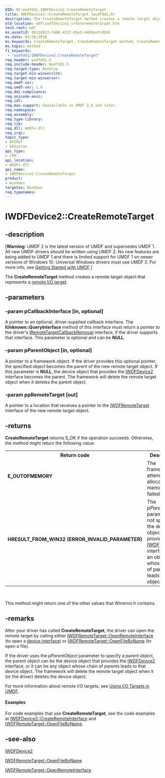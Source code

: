 ```yaml
---
UID: NF:wudfddi.IWDFDevice2.CreateRemoteTarget
title: IWDFDevice2::CreateRemoteTarget (wudfddi.h)
description: The CreateRemoteTarget method creates a remote target object that represents a remote I/O target.
old-location: wdf\iwdfdevice2_createremotetarget.htm
tech.root: wdf
ms.assetid: 0b11d913-f488-4237-85e3-4469eefc0b91
ms.date: 02/26/2018
ms.keywords: CreateRemoteTarget, CreateRemoteTarget method, CreateRemoteTarget method,IWDFDevice2 interface, IWDFDevice2 interface,CreateRemoteTarget method, IWDFDevice2.CreateRemoteTarget, IWDFDevice2::CreateRemoteTarget, UMDFDeviceObjectRef_877f2d10-92a7-4e04-b07e-683b728c691a.xml, umdf.iwdfdevice2_createremotetarget, wdf.iwdfdevice2_createremotetarget, wudfddi/IWDFDevice2::CreateRemoteTarget
ms.topic: method
f1_keywords:
 - "wudfddi/IWDFDevice2.CreateRemoteTarget"
req.header: wudfddi.h
req.include-header: Wudfddi.h
req.target-type: Desktop
req.target-min-winverclnt: 
req.target-min-winversvr: 
req.kmdf-ver: 
req.umdf-ver: 1.9
req.ddi-compliance: 
req.unicode-ansi: 
req.idl: 
req.max-support: Unavailable in UMDF 2.0 and later.
req.namespace: 
req.assembly: 
req.type-library: 
req.lib: 
req.dll: WUDFx.dll
req.irql: 
topic_type:
- APIRef
- kbSyntax
api_type:
- COM
api_location:
- WUDFx.dll
api_name:
- IWDFDevice2.CreateRemoteTarget
product:
- Windows
targetos: Windows
req.typenames: 
---
```


# IWDFDevice2::CreateRemoteTarget


## -description


<p class="CCE_Message">[<b>Warning:</b> UMDF 2 is the latest version of UMDF and supersedes UMDF 1.  All new UMDF drivers should be written using UMDF 2.  No new features are being added to UMDF 1 and there is limited support for UMDF 1 on newer versions of Windows 10.  Universal Windows drivers must use UMDF 2.  For more info, see <a href="https://docs.microsoft.com/windows-hardware/drivers/wdf/getting-started-with-umdf-version-2">Getting Started with UMDF</a>.]

The <b>CreateRemoteTarget</b> method creates a remote target object that represents a <a href="https://docs.microsoft.com/windows-hardware/drivers/wdf/general-i-o-targets-in-umdf">remote I/O target</a>.


## -parameters




### -param pCallbackInterface [in, optional]

A pointer to an optional, driver-supplied callback interface. The <b>IUnknown::QueryInterface</b> method of this interface must return a pointer to the driver's <a href="https://docs.microsoft.com/windows-hardware/drivers/ddi/wudfddi/nn-wudfddi-iremotetargetcallbackremoval">IRemoteTargetCallbackRemoval</a> interface, if the driver supports that interface. This parameter is optional and can be <b>NULL</b>.


### -param pParentObject [in, optional]

A pointer to a framework object. If the driver provides this optional pointer, the specified object becomes the parent of the new remote target object. If this parameter is <b>NULL</b>, the device object that provides the <a href="https://docs.microsoft.com/windows-hardware/drivers/ddi/wudfddi/nn-wudfddi-iwdfdevice2">IWDFDevice2</a> interface becomes the parent. The framework will delete the remote target object when it deletes the parent object. 


### -param ppRemoteTarget [out]

A pointer to a location that receives a pointer to the <a href="https://docs.microsoft.com/windows-hardware/drivers/ddi/wudfddi/nn-wudfddi-iwdfremotetarget">IWDFRemoteTarget</a> interface of the new remote target object.


## -returns



<b>CreateRemoteTarget</b> returns S_OK if the operation succeeds. Otherwise, the method might return the following value:

<table>
<tr>
<th>Return code</th>
<th>Description</th>
</tr>
<tr>
<td width="40%">
<dl>
<dt><b>E_OUTOFMEMORY</b></dt>
</dl>
</td>
<td width="60%">
The framework's attempt to allocate memory failed.

</td>
</tr>
<tr>
<td width="40%">
<dl>
<dt><b>HRESULT_FROM_WIN32 (ERROR_INVALID_PARAMETER)</b></dt>
</dl>
</td>
<td width="60%">
The <i>pParentObject</i> parameter did not specify the device object that provides the <a href="https://docs.microsoft.com/windows-hardware/drivers/ddi/wudfddi/nn-wudfddi-iwdfdevice2">IWDFDevice2</a> interface or an object whose chain of parents leads to that object. 

</td>
</tr>
</table>
 

This method might return one of the other values that Winerror.h contains.




## -remarks



After your driver has called <b>CreateRemoteTarget</b>, the driver can open the remote target by calling either <a href="https://docs.microsoft.com/windows-hardware/drivers/ddi/wudfddi/nf-wudfddi-iwdfremotetarget-openremoteinterface">IWDFRemoteTarget::OpenRemoteInterface</a> (to open a <a href="https://docs.microsoft.com/windows-hardware/drivers/wdf/using-device-interfaces-in-umdf-drivers">device interface</a>) or <a href="https://docs.microsoft.com/windows-hardware/drivers/ddi/wudfddi/nf-wudfddi-iwdfremotetarget-openfilebyname">IWDFRemoteTarget::OpenFileByName</a> (to open a file).

If the driver uses the <i>pParentObject</i> parameter to specify a parent object, the parent object can be the device object that provides the <a href="https://docs.microsoft.com/windows-hardware/drivers/ddi/wudfddi/nn-wudfddi-iwdfdevice2">IWDFDevice2</a> interface, or it can be any object whose chain of parents leads to that device object. The framework will delete the remote target object when it (or the driver) deletes the device object.

For more information about remote I/O targets, see <a href="https://docs.microsoft.com/windows-hardware/drivers/wdf/using-i-o-targets-in-umdf">Using I/O Targets in UMDF</a>.


#### Examples

For code examples that use <b>CreateRemoteTarget</b>, see the code examples at <a href="https://docs.microsoft.com/windows-hardware/drivers/ddi/wudfddi/nf-wudfddi-iwdfdevice2-createremoteinterface">IWDFDevice2::CreateRemoteInterface</a> and <a href="https://docs.microsoft.com/windows-hardware/drivers/ddi/wudfddi/nf-wudfddi-iwdfremotetarget-openfilebyname">IWDFRemoteTarget::OpenFileByName</a>.

<div class="code"></div>



## -see-also




<a href="https://docs.microsoft.com/windows-hardware/drivers/ddi/wudfddi/nn-wudfddi-iwdfdevice2">IWDFDevice2</a>



<a href="https://docs.microsoft.com/windows-hardware/drivers/ddi/wudfddi/nf-wudfddi-iwdfremotetarget-openfilebyname">IWDFRemoteTarget::OpenFileByName</a>



<a href="https://docs.microsoft.com/windows-hardware/drivers/ddi/wudfddi/nf-wudfddi-iwdfremotetarget-openremoteinterface">IWDFRemoteTarget::OpenRemoteInterface</a>
 

 


